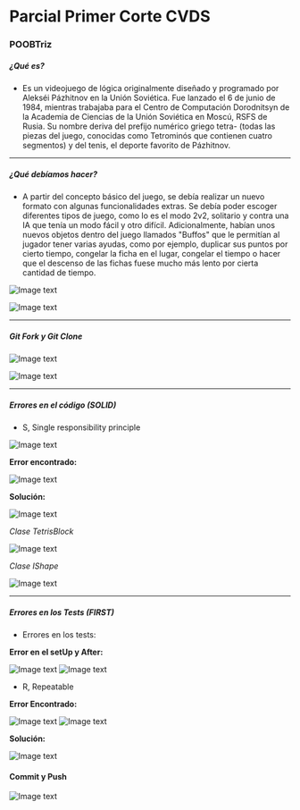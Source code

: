 # Parcial Primer Corte CVDS
### POOBTriz
##### ¿Qué es?
- Es un videojuego de lógica originalmente diseñado y programado por Alekséi Pázhitnov en la Unión Soviética. Fue lanzado el 6 de junio de 1984, mientras trabajaba para el Centro de Computación Dorodnitsyn de la Academia de Ciencias de la Unión Soviética en Moscú, RSFS de Rusia. Su nombre deriva del prefijo numérico griego tetra- (todas las piezas del juego, conocidas como Tetrominós que contienen cuatro segmentos) y del tenis, el deporte favorito de Pázhitnov.

------------

##### ¿Qué debíamos hacer?
- A partir del concepto básico del juego, se debía realizar un nuevo formato con algunas funcionalidades extras. Se debía poder escoger diferentes tipos de juego, como lo es el modo 2v2, solitario y contra una IA que tenía un modo fácil y otro difícil. Adicionalmente, habían unos nuevos objetos dentro del juego llamados "Buffos" que le permitían al jugador tener varias ayudas, como por ejemplo, duplicar sus puntos por cierto tiempo, congelar la ficha en el lugar, congelar el tiempo o hacer que el descenso de las fichas fuese mucho más lento por cierta cantidad de tiempo.

![Image text](https://github.com/CamiloCastiblanco/Proyecto_Final_POOB/blob/main/img/PoobTriz.png)

![Image text](https://github.com/CamiloCastiblanco/Proyecto_Final_POOB/blob/main/img/Tablero.png)

------------

##### Git Fork y Git Clone

![Image text](https://github.com/CamiloCastiblanco/Proyecto_Final_POOB/blob/main/img/GitFork.png)

![Image text](https://github.com/CamiloCastiblanco/Proyecto_Final_POOB/blob/main/img/GitClone.png)

------------


##### Errores en el código (SOLID)

- S, Single responsibility principle
 
![Image text](https://github.com/CamiloCastiblanco/Proyecto_Final_POOB/blob/main/img/Class%20Diagram0.png)

**Error encontrado:**

![Image text](https://github.com/CamiloCastiblanco/Proyecto_Final_POOB/blob/main/img/ProblemaCodigo.png)

**Solución:**

![Image text](https://github.com/CamiloCastiblanco/Proyecto_Final_POOB/blob/main/img/SolucionDiagrama.png)

*Clase TetrisBlock*

![Image text](https://github.com/CamiloCastiblanco/Proyecto_Final_POOB/blob/main/img/SolucionCodigoBlock.png)

*Clase IShape*

![Image text](https://github.com/CamiloCastiblanco/Proyecto_Final_POOB/blob/main/img/SolucionCodigoIShape.png)

------------


##### Errores en los Tests (FIRST)

- Errores en los tests:

**Error en el setUp y After:**

![Image text](https://github.com/CamiloCastiblanco/Proyecto_Final_POOB/blob/main/img/CreacionInnecesaria.png)
![Image text](https://github.com/CamiloCastiblanco/Proyecto_Final_POOB/blob/main/img/After.png)

- R, Repeatable

**Error Encontrado:**

![Image text](https://github.com/CamiloCastiblanco/Proyecto_Final_POOB/blob/main/img/ErrorTest.png)
![Image text](https://github.com/CamiloCastiblanco/Proyecto_Final_POOB/blob/main/img/TestUnrepeatable.png)

**Solución:**

![Image text](https://github.com/CamiloCastiblanco/Proyecto_Final_POOB/blob/main/img/TestArreglado.png)

#### Commit y Push

![Image text](https://github.com/CamiloCastiblanco/Proyecto_Final_POOB/blob/main/img/CommitYPush.png)


